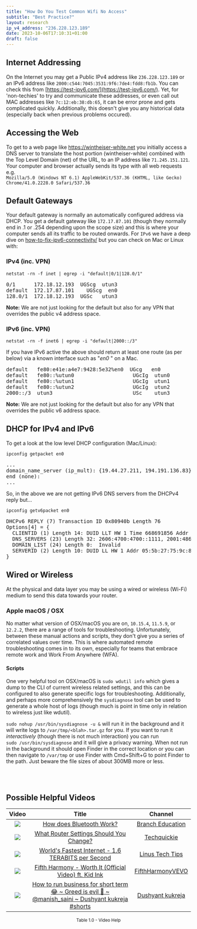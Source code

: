 ```yaml
---
title: "How Do You Test Common Wifi No Access"
subtitle: "Best Practice?"
layout: research
ip_v4_address: "236.228.123.189"
date: 2023-10-06T17:10:31+01:00
draft: false
---
```


## Internet Addressing
On the Internet you may get a Public IPv4 address like ```236.228.123.189``` or an IPv6 address like ```2000:c544:7045:3531:9f6:7de4:fdd8:fb1b```. You can check this from [https://test-ipv6.com/](https://test-ipv6.com/). Yet, for 'non-techies' to try and communicate these addresses, or even call out MAC addresses like ```7c:12:eb:38:db:65```, it can be error prone and gets complicated quickly. Additionally, this doesn't give you any historical data (especially back when previous problems occured).

## Accessing the Web
To get to a web page like https://wintheiser-white.net you initially access a DNS server to translate the host portion (wintheiser-white) combined with the Top Level Domain (net) of the URL, to an IP address like ```71.245.151.121```. Your computer and browser actually sends its type with all web requests e.g. <br>```Mozilla/5.0 (Windows NT 6.1) AppleWebKit/537.36 (KHTML, like Gecko) Chrome/41.0.2228.0 Safari/537.36```

## Default Gateways
Your default gateway is normally an automatically configured address via DHCP. You get a default gateway like ```172.17.87.101``` (though they normally end in .1 or .254 depending upon the scope size) and this is where your computer sends all its traffic to be routed onwards. For ```IPv6``` we have a deep dive on [how-to-fix-ipv6-connectivity/](/blog/how-to-fix-ipv6-connectivity/) but you can check on Mac or Linux with:

### IPv4 (inc. VPN)
```netstat -rn -f inet | egrep -i "default|0/1|128.0/1"```

<pre>
0/1      172.18.12.193  UGScg  utun3
default  172.17.87.101    UGScg  en0
128.0/1  172.18.12.193  UGSc   utun3</pre>

**Note:** We are not just looking for the default but also for any VPN that overrides the public v4 address space.

### IPv6 (inc. VPN)
```netstat -rn -f inet6 | egrep -i "default|2000::/3"```

If you have IPv6 active the above should return at least one route (as per below) via a known interface such as "_en0_ " on a Mac. 

<pre>
default   fe80:e41e:a4e7:9428:5e32%en0  UGcg   en0
default   fe80::%utun0                   UGcIg  utun0
default   fe80::%utun1                   UGcIg  utun1
default   fe80::%utun2                   UGcIg  utun2
2000::/3  utun3                          USc    utun3</pre>

**Note:** We are not just looking for the default but also for any VPN that overrides the public v6 address space.

## DHCP for IPv4 and IPv6

To get a look at the low level DHCP configuration (Mac/Linux): 

```ipconfig getpacket en0```

<pre>
...
domain_name_server (ip_mult): {19.44.27.211, 194.191.136.83}
end (none):
...</pre>

So, in the above we are not getting IPv6 DNS servers from the DHCPv4 reply but...

```ipconfig getv6packet en0```

<pre>
DHCPv6 REPLY (7) Transaction ID 0x80940b Length 76
Options[4] = {
  CLIENTID (1) Length 14: DUID LLT HW 1 Time 668691856 Addr 7c:12:eb:38:db:65
  DNS_SERVERS (23) Length 32: 2606:4700:4700::1111, 2001:4860:4860::8844
  DOMAIN_LIST (24) Length 0:  Invalid
  SERVERID (2) Length 10: DUID LL HW 1 Addr 05:5b:27:75:9c:85
}</pre>

## Wired or Wireless
At the physical and data layer you may be using a wired or wireless (Wi-Fi) medium to send this data towards your router. 

### Apple macOS / OSX
No matter what version of OSX/macOS you are on, ```10.15.4```, ```11.5.9```, or ```12.2.2```, there are a range of tools for troubleshooting. Unfortunately, between these manual actions and scripts, they don't give you a series of correlated values over time. This is where automated remote troubleshooting comes in to its own, especially for teams that embrace remote work and Work From Anywhere (WFA).

#### Scripts
One very helpful tool on OSX/macOS is ```sudo wdutil info``` which gives a dump to the CLI of current wireless related settings, and this can be configured to also generate specific logs for troubleshooting. Additionally, and perhaps more comprehensively the ```sysdiagnose``` tool can be used to generate a whole host of logs (though much is point in time only in relation to wireless just like wdutil).

```sudo nohup /usr/bin/sysdiagnose -u &``` will run it in the background and it will write logs to ```/var/tmp/<blah>.tar.gz``` for you. If you want to run it *interactively* (though there is not much interaction) you can run<br>```sudo /usr/bin/sysdiagnose``` and it will give a privacy warning. When not run in the background it should open Finder in the correct location or you can then navigate to ```/var/tmp``` or use Finder with Cmd+Shift+G to point Finder to the path. Just beware the file sizes of about 300MB more or less.

<br><br>
## Possible Helpful Videos

<link href="/plugins/lity/css/lity.min.css" rel="stylesheet">
<script src="/plugins/lity/js/lity.min.js"></script>
<div class="table1-start"></div>

|Video | Title | Channel |
| :---: | :---: | :---: |
|<a href="https://www.youtube.com/watch?v=1I1vxu5qIUM" data-lity><img src="https://i.ytimg.com/vi/1I1vxu5qIUM/default.jpg" class="img-fluid"></a>|<a href="https://www.youtube.com/watch?v=1I1vxu5qIUM" data-lity>How does Bluetooth Work?</a>|<a target="_blank" href="https://www.youtube.com/channel/UCdp4_l1vPmpN-gDbUwhaRUQ" >Branch Education</a>|
|<a href="https://www.youtube.com/watch?v=qfS8-Qvvmfk" data-lity><img src="https://i.ytimg.com/vi/qfS8-Qvvmfk/default.jpg" class="img-fluid"></a>|<a href="https://www.youtube.com/watch?v=qfS8-Qvvmfk" data-lity>What Router Settings Should You Change?</a>|<a target="_blank" href="https://www.youtube.com/channel/UC0vBXGSyV14uvJ4hECDOl0Q" >Techquickie</a>|
|<a href="https://www.youtube.com/watch?v=WXt2gD4fS_k" data-lity><img src="https://i.ytimg.com/vi/WXt2gD4fS_k/default.jpg" class="img-fluid"></a>|<a href="https://www.youtube.com/watch?v=WXt2gD4fS_k" data-lity>World&#39;s Fastest Internet - 1.6 TERABITS per Second</a>|<a target="_blank" href="https://www.youtube.com/channel/UCXuqSBlHAE6Xw-yeJA0Tunw" >Linus Tech Tips</a>|
|<a href="https://www.youtube.com/watch?v=YBHQbu5rbdQ" data-lity><img src="https://i.ytimg.com/vi/YBHQbu5rbdQ/default.jpg" class="img-fluid"></a>|<a href="https://www.youtube.com/watch?v=YBHQbu5rbdQ" data-lity>Fifth Harmony - Worth It (Official Video) ft. Kid Ink</a>|<a target="_blank" href="https://www.youtube.com/channel/UC09d82usokACH1z5YeKnfiA" >FifthHarmonyVEVO</a>|
|<a href="https://www.youtube.com/watch?v=Kuc0GK65tGs" data-lity><img src="https://i.ytimg.com/vi/Kuc0GK65tGs/default.jpg" class="img-fluid"></a>|<a href="https://www.youtube.com/watch?v=Kuc0GK65tGs" data-lity>How to run business for short term 😂 ~ Greed is evil 👿 ~ @manish_saini ~ Dushyant kukreja #shorts</a>|<a target="_blank" href="https://www.youtube.com/channel/UCo6y9hnRawAqtyWhRhblXqg" >Dushyant kukreja</a>|

<center><small>Table 1.0 - Video Help</small></center>
 <br>
<div class="table1-end"></div>
<script type="text/javascript">
(function() {
    $('div.table1-start').nextUntil('div.table1-end', 'table').addClass('table thead-dark table-striped table-responsive rounded').attr('id', 't1');
    $('#t1').find('thead').addClass('thead-dark');
})();
</script>
